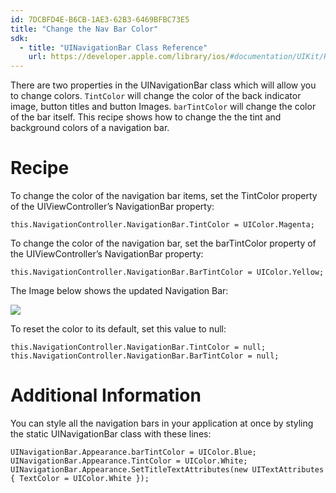 ```yaml
---
id: 7DCBFD4E-B6CB-1AE3-62B3-6469BFBC73E5
title: "Change the Nav Bar Color"
sdk:
  - title: "UINavigationBar Class Reference" 
    url: https://developer.apple.com/library/ios/#documentation/UIKit/Reference/UINavigationBar_Class/Reference/UINavigationBar.html
---
```


There are two properties in the UINavigationBar class which will allow you to change colors. `TintColor` will change the color of the back indicator image, button titles and button Images. `barTintColor` will change the color of the bar itself. This recipe shows how to change the the tint and background colors of a navigation bar.

 <a name="Recipe" class="injected"></a>


# Recipe

To change the color of the navigation bar items, set the TintColor property of the
UIViewController’s NavigationBar property:

```
this.NavigationController.NavigationBar.TintColor = UIColor.Magenta;
```

To change the color of the navigation bar, set the barTintColor property of the
UIViewController’s NavigationBar property:

```
this.NavigationController.NavigationBar.BarTintColor = UIColor.Yellow;
```

The Image below shows the updated Navigation Bar:

 [ ![](Images/NavBarImage.png)](Images/NavBarImage.png)

To reset the color to its default, set this value to null:

```
this.NavigationController.NavigationBar.TintColor = null;
this.NavigationController.NavigationBar.BarTintColor = null;
```

 <a name="Additional_Information" class="injected"></a>


# Additional Information

You can style all the navigation bars in your application at once by styling the
static UINavigationBar class with these lines:

```
UINavigationBar.Appearance.barTintColor = UIColor.Blue;
UINavigationBar.Appearance.TintColor = UIColor.White;
UINavigationBar.Appearance.SetTitleTextAttributes(new UITextAttributes { TextColor = UIColor.White });
```

